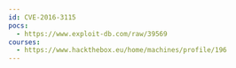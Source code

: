 ```yaml
---
id: CVE-2016-3115
pocs:
  - https://www.exploit-db.com/raw/39569
courses:
  - https://www.hackthebox.eu/home/machines/profile/196
---
```

